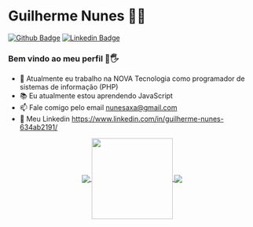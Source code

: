 # Guilherme Nunes 👨‍💻

[![Github Badge](https://img.shields.io/badge/-Github-000?style=flat-square&logo=Github&logoColor=white&link=https://github.com/Chaldow)](https://github.com/Chaldow) [![Linkedin Badge](https://img.shields.io/badge/-LinkedIn-blue?style=flat-square&logo=Linkedin&logoColor=white&link=https://www.linkedin.com/in/guilherme-nunes-634ab2191/)](https://www.linkedin.com/in/guilherme-nunes-634ab2191/)

### Bem vindo ao meu perfil 👋🖐

- 👤 Atualmente eu trabalho na NOVA Tecnologia como programador de sistemas de informação (PHP)
- 📚 Eu atualmente estou aprendendo JavaScript 
- 📫 Fale comigo pelo email nunesaxa@gmail.com
- 💼 Meu Linkedin https://www.linkedin.com/in/guilherme-nunes-634ab2191/


<p align="center">
  <a href="https://github.com/anuraghazra/github-readme-stats">
    <img
      align="center"
      src="https://github-readme-stats.vercel.app/api/top-langs/?username=chaldow&layout=compact"
    />
  </a>
  <a href="https://github.com/anuraghazra/github-readme-stats">
    <img
      align="center"
      height="165"
      src="https://github-readme-stats.vercel.app/api?username=chaldow&count_private=true&show_icons=true&custom_title=Github%20Status&hide=issues"
    />
  </a>
  <a href="https://github.com/anuraghazra/github-readme-stats">
    <img
      align="center"
      src="https://github-readme-stats.vercel.app/api/wakatime?username=Chaldow"
    />
  </a>
</p>





